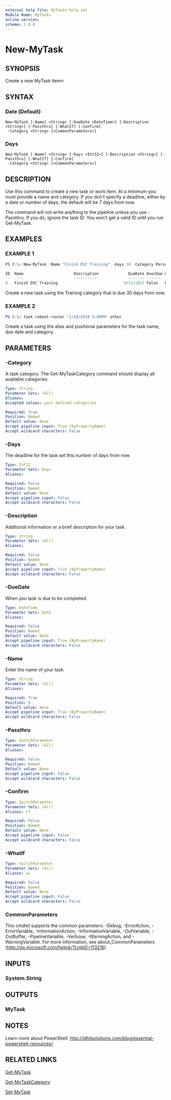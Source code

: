 ```yaml
---
external help file: MyTasks-help.xml
Module Name: MyTasks
online version:
schema: 2.0.0
---
```


# New-MyTask

## SYNOPSIS

Create a new MyTask itemn

## SYNTAX

### Date (Default)

```
New-MyTask [-Name] <String> [-DueDate <DateTime>] [-Description <String>] [-Passthru] [-WhatIf] [-Confirm]
 -Category <String> [<CommonParameters>]
```

### Days

```
New-MyTask [-Name] <String> [-Days <Int32>] [-Description <String>] [-Passthru] [-WhatIf] [-Confirm]
 -Category <String> [<CommonParameters>]
```

## DESCRIPTION

Use this command to create a new task or work item. At a minimum you must provide a name and category. If you don't specify a deadline, either by a date or number of days, the default will be 7 days from now.

The command will not write anything to the pipeline unless you use -Passthru. If you do, ignore the task ID. You won't get a valid ID until you run Get-MyTask.

## EXAMPLES

### EXAMPLE 1

```powershell
PS C:\> New-MyTask -Name "Finish DSC Training" -days 30 -Category Personal -Passthru

ID  Name                      Description             DueDate OverDue Category     Progress
--  ----                      -----------             ------- ------- --------     --------
0   Finish DSC Training                             9/21/2017 False   Personal            0
```

Create a new task using the Training category that is due 30 days from now.

### EXAMPLE 2

```powershell
PS C:\> task reboot-router "1/18/2018 5:00PM" other
```

Create a task using the alias and positional parameters for the task name, due date and category.

## PARAMETERS

### -Category

A task category. The Get-MyTaskCategory command should display all available categories.

```yaml
Type: String
Parameter Sets: (All)
Aliases:
Accepted values: your defined categories

Required: True
Position: Named
Default value: None
Accept pipeline input: True (ByPropertyName)
Accept wildcard characters: False
```

### -Days

The deadline for the task set this number of days from now.

```yaml
Type: Int32
Parameter Sets: Days
Aliases:

Required: False
Position: Named
Default value: None
Accept pipeline input: False
Accept wildcard characters: False
```

### -Description

Additional information or a brief description for your task.

```yaml
Type: String
Parameter Sets: (All)
Aliases:

Required: False
Position: Named
Default value: None
Accept pipeline input: True (ByPropertyName)
Accept wildcard characters: False
```

### -DueDate

When you task is due to be completed.

```yaml
Type: DateTime
Parameter Sets: Date
Aliases:

Required: False
Position: Named
Default value: None
Accept pipeline input: True (ByPropertyName)
Accept wildcard characters: False
```

### -Name

Enter the name of your task.

```yaml
Type: String
Parameter Sets: (All)
Aliases:

Required: True
Position: 0
Default value: None
Accept pipeline input: True (ByPropertyName)
Accept wildcard characters: False
```

### -Passthru

```yaml
Type: SwitchParameter
Parameter Sets: (All)
Aliases:

Required: False
Position: Named
Default value: None
Accept pipeline input: False
Accept wildcard characters: False
```

### -Confirm

```yaml
Type: SwitchParameter
Parameter Sets: (All)
Aliases: cf

Required: False
Position: Named
Default value: None
Accept pipeline input: False
Accept wildcard characters: False
```

### -WhatIf

```yaml
Type: SwitchParameter
Parameter Sets: (All)
Aliases: wi

Required: False
Position: Named
Default value: None
Accept pipeline input: False
Accept wildcard characters: False
```

### CommonParameters

This cmdlet supports the common parameters: -Debug, -ErrorAction, -ErrorVariable, -InformationAction, -InformationVariable, -OutVariable, -OutBuffer, -PipelineVariable, -Verbose, -WarningAction, and -WarningVariable. For more information, see about_CommonParameters (http://go.microsoft.com/fwlink/?LinkID=113216).

## INPUTS

### System.String

## OUTPUTS

### MyTask

## NOTES

Learn more about PowerShell:
http://jdhitsolutions.com/blog/essential-powershell-resources/

## RELATED LINKS

[Get-MyTask]()

[Get-MyTaskCategory]()

[Set-MyTask]()
